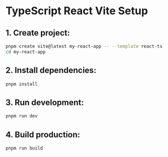 # TypeScript React Vite Setup

## 1. Create project:

```bash
pnpm create vite@latest my-react-app -- --template react-ts
cd my-react-app
```

## 2. Install dependencies:

```bash
pnpm install
```

## 3. Run development:

```bash
pnpm run dev
```

## 4. Build production:

```bash
pnpm run build
```